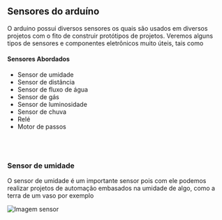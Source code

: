 ## **Sensores do arduíno**

O arduino possui diversos sensores os quais são usados em diversos projetos com o fito de construir protótipos de projetos. Veremos alguns tipos de sensores e componentes eletrônicos muito úteis, tais como

#### **Sensores  Abordados**

* Sensor de umidade
* Sensor de distância
* Sensor de fluxo de água
* Sensor de gás
* Sensor de luminosidade
* Sensor de chuva
* Relé
* Motor de passos

</br>
</br>

### Sensor de umidade 
O sensor de umidade é um importante sensor pois com ele podemos realizar projetos de automação embasados na umidade de algo, como a terra de um vaso por exemplo

![Imagem sensor]("images-sensors/sensor-umidade.jpg")



